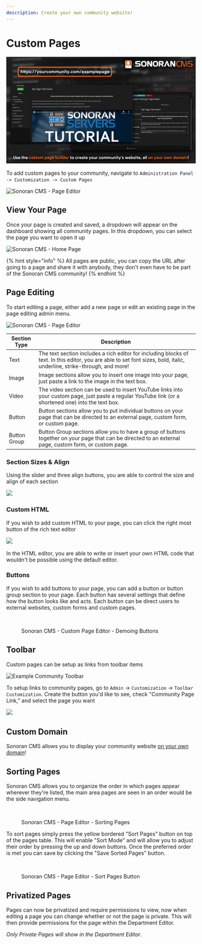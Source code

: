 ```yaml
---
description: Create your own community website!
---
```


# Custom Pages

![Sonoran CMS - Custom Pages](../../.gitbook/assets/pg-builder2.png)

To add custom pages to your community, navigate to `Administration Panel -> Customization -> Custom Pages`

![Sonoran CMS - Page Editor](https://i.imgur.com/iQNu4Sf.png)

## View Your Page

Once your page is created and saved, a dropdown will appear on the dashboard showing all community pages. In this dropdown, you can select the page you want to open it up

![Sonoran CMS - Home Page](https://i.imgur.com/JssI7e5.png)

{% hint style="info" %}
All pages are public, you can copy the URL after going to a page and share it with anybody, they don't even have to be part of the Sonoran CMS community!
{% endhint %}

## Page Editing

To start editing a page, either add a new page or edit an existing page in the page editing admin menu.

![Sonoran CMS - Page Editor](https://i.imgur.com/GE4LYle.png)

| Section Type | Description                                                                                                                                                              |
| ------------ | ------------------------------------------------------------------------------------------------------------------------------------------------------------------------ |
| Text         | The text section includes a rich editor for including blocks of text. In this editor, you are able to set font sizes, bold, italic, underline, strike-through, and more! |
| Image        | Image sections allow you to insert one image into your page, just paste a link to the image in the text box.                                                             |
| Video        | The video section can be used to insert YouTube links into your custom page, just paste a regular YouTube link (or a shortened one) into the text box.                   |
| Button       | Button sections allow you to put individual buttons on your page that can be directed to an external page, custom form, or custom page.                                  |
| Button Group | Button Group sections allow you to have a group of buttons together on your page that can be directed to an external page, custom form, or custom page.                  |

### Section Sizes & Align

Using the slider and three align buttons, you are able to control the size and align of each section

![](https://i.imgur.com/5bRnHBp.png)

### Custom HTML

If you wish to add custom HTML to your page, you can click the right most button of the rich text editor

![](https://i.imgur.com/wYu5hUB.png)

In the HTML editor, you are able to write or insert your own HTML code that wouldn't be possible using the default editor.

### Buttons

If you wish to add buttons to your page, you can add a button or button group section to your page. Each button has several settings that define how the button looks like and acts. Each button can be direct users to external websites, custom forms and custom pages.

<figure><img src="https://i.imgur.com/lHUP8yZ.png" alt=""><figcaption><p>Sonoran CMS - Custom Page Editor - Demoing Buttons</p></figcaption></figure>

## Toolbar

Custom pages can be setup as links from toolbar items

![Example Community Toolbar](https://i.imgur.com/qWYv4a3.png)

To setup links to community pages, go to `Admin` -> `Customization` -> `Toolbar Customization`. Create the button you'd like to see, check "Community Page Link," and select the page you want

![](https://i.imgur.com/PvWg8ED.png)

## Custom Domain

Sonoran CMS allows you to display your community website [on your own domain](custom-domain.md)!

## Sorting Pages

Sonoran CMS allows you to organize the order in which pages appear wherever they're listed, the main area pages are seen in an order would be the side navigation menu.

<figure><img src="https://i.imgur.com/G7yaOLA.png" alt=""><figcaption><p>Sonoran CMS - Page Editor - Sorting Pages</p></figcaption></figure>

To sort pages simply press the yellow bordered "Sort Pages" button on top of the pages table. This will enable "Sort Mode" and will allow you to adjust their order by pressing the up and down buttons. Once the preferred order is met you can save by clicking the "Save Sorted Pages" button.

<figure><img src="https://i.imgur.com/johutOf.png" alt=""><figcaption><p>Sonoran CMS - Page Editor - Sort Pages Button</p></figcaption></figure>

## Privatized Pages

Pages can now be privatized and require permissions to view, now when editing a page you can change whether or not the page is private. This will then provide permissions for the page within the Department Editor.

_Only Private Pages will show in the Department Editor_.

